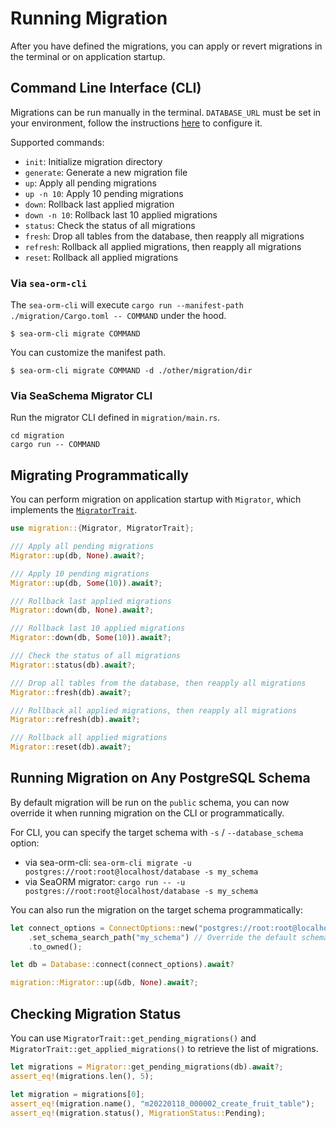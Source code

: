 # Running Migration

After you have defined the migrations, you can apply or revert migrations in the terminal or on application startup.

## Command Line Interface (CLI)

Migrations can be run manually in the terminal. `DATABASE_URL` must be set in your environment, follow the instructions [here](04-generate-entity/01-sea-orm-cli.md#configure-environment) to configure it.

Supported commands:
- `init`: Initialize migration directory
- `generate`: Generate a new migration file
- `up`: Apply all pending migrations
- `up -n 10`: Apply 10 pending migrations
- `down`: Rollback last applied migration
- `down -n 10`: Rollback last 10 applied migrations
- `status`: Check the status of all migrations
- `fresh`: Drop all tables from the database, then reapply all migrations
- `refresh`: Rollback all applied migrations, then reapply all migrations
- `reset`: Rollback all applied migrations

### Via `sea-orm-cli`

The `sea-orm-cli` will execute `cargo run --manifest-path ./migration/Cargo.toml -- COMMAND` under the hood.

```shell
$ sea-orm-cli migrate COMMAND
```

You can customize the manifest path.

```shell
$ sea-orm-cli migrate COMMAND -d ./other/migration/dir
```

### Via SeaSchema Migrator CLI

Run the migrator CLI defined in `migration/main.rs`.

```shell
cd migration
cargo run -- COMMAND
```

## Migrating Programmatically

You can perform migration on application startup with `Migrator`, which implements the [`MigratorTrait`](https://docs.rs/sea-orm-migration/*/sea_orm_migration/migrator/trait.MigratorTrait.html).

```rust title="src/main.rs"
use migration::{Migrator, MigratorTrait};

/// Apply all pending migrations
Migrator::up(db, None).await?;

/// Apply 10 pending migrations
Migrator::up(db, Some(10)).await?;

/// Rollback last applied migrations
Migrator::down(db, None).await?;

/// Rollback last 10 applied migrations
Migrator::down(db, Some(10)).await?;

/// Check the status of all migrations
Migrator::status(db).await?;

/// Drop all tables from the database, then reapply all migrations
Migrator::fresh(db).await?;

/// Rollback all applied migrations, then reapply all migrations
Migrator::refresh(db).await?;

/// Rollback all applied migrations
Migrator::reset(db).await?;
```

## Running Migration on Any PostgreSQL Schema

By default migration will be run on the `public` schema, you can now override it when running migration on the CLI or programmatically.

For CLI, you can specify the target schema with `-s` / `--database_schema` option:
* via sea-orm-cli: `sea-orm-cli migrate -u postgres://root:root@localhost/database -s my_schema`
* via SeaORM migrator: `cargo run -- -u postgres://root:root@localhost/database -s my_schema`

You can also run the migration on the target schema programmatically:

```rust
let connect_options = ConnectOptions::new("postgres://root:root@localhost/database")
    .set_schema_search_path("my_schema") // Override the default schema
    .to_owned();

let db = Database::connect(connect_options).await?

migration::Migrator::up(&db, None).await?;
```

## Checking Migration Status

You can use `MigratorTrait::get_pending_migrations()` and `MigratorTrait::get_applied_migrations()` to retrieve the list of migrations.

```rust
let migrations = Migrator::get_pending_migrations(db).await?;
assert_eq!(migrations.len(), 5);

let migration = migrations[0];
assert_eq!(migration.name(), "m20220118_000002_create_fruit_table");
assert_eq!(migration.status(), MigrationStatus::Pending);
```